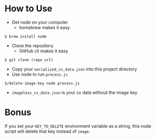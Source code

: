 # How to Use
- Get node on your computer
  - homebrew makes it easy
```
$ brew install node
```
- Clone the repository
  - GitHub cli makes it easy
```
$ git clone (repo url)
```
- Copy your `serialized_cx_data.json` into this project directory
- Use node to run `process.js`
```
$/delete-image-key node process.js
```
- `imageless_cx_data.json` is your cx data without the image key

# Bonus
If you set your `KEY_TO_DELETE` environment variable as a string, this node script will delete that key instead of `image`.

